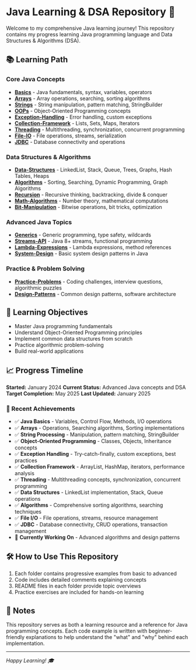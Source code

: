 
# Java Learning & DSA Repository 🚀

Welcome to my comprehensive Java learning journey! This repository contains my progress learning Java programming language and Data Structures & Algorithms (DSA).

## 📚 Learning Path

### Core Java Concepts
- **[Basics](./Basics/)** - Java fundamentals, syntax, variables, operators
- **[Arrays](./Arrays/)** - Array operations, searching, sorting algorithms
- **[Strings](./Strings/)** - String manipulation, pattern matching, StringBuilder
- **[OOPs](./OOPs/)** - Object-Oriented Programming concepts
- **[Exception-Handling](./Exception-Handling/)** - Error handling, custom exceptions
- **[Collection-Framework](./Collection-Framework/)** - Lists, Sets, Maps, Iterators
- **[Threading](./Threading/)** - Multithreading, synchronization, concurrent programming
- **[File-IO](./File-IO/)** - File operations, streams, serialization
- **[JDBC](./JDBC/)** - Database connectivity and operations

### Data Structures & Algorithms
- **[Data-Structures](./Data-Structures/)** - LinkedList, Stack, Queue, Trees, Graphs, Hash Tables, Heaps
- **[Algorithms](./Algorithms/)** - Sorting, Searching, Dynamic Programming, Graph Algorithms
- **[Recursion](./Recursion/)** - Recursive thinking, backtracking, divide & conquer
- **[Math-Algorithms](./Math-Algorithms/)** - Number theory, mathematical computations
- **[Bit-Manipulation](./Bit-Manipulation/)** - Bitwise operations, bit tricks, optimization

### Advanced Java Topics
- **[Generics](./Generics/)** - Generic programming, type safety, wildcards
- **[Streams-API](./Streams-API/)** - Java 8+ streams, functional programming
- **[Lambda-Expressions](./Lambda-Expressions/)** - Lambda expressions, method references
- **[System-Design](./System-Design/)** - Basic system design patterns in Java

### Practice & Problem Solving
- **[Practice-Problems](./Practice-Problems/)** - Coding challenges, interview questions, algorithmic puzzles
- **[Design-Patterns](./Design-Patterns/)** - Common design patterns, software architecture

## 🎯 Learning Objectives

- Master Java programming fundamentals
- Understand Object-Oriented Programming principles
- Implement common data structures from scratch
- Practice algorithmic problem-solving
- Build real-world applications

## 📈 Progress Timeline

**Started:** January 2024
**Current Status:** Advanced Java concepts and DSA
**Target Completion:** May 2025
**Last Updated:** January 2025

### 🎯 Recent Achievements

- ✅ **Java Basics** - Variables, Control Flow, Methods, I/O operations
- ✅ **Arrays** - Operations, Searching algorithms, Sorting implementations
- ✅ **String Processing** - Manipulation, pattern matching, StringBuilder
- ✅ **Object-Oriented Programming** - Classes, Objects, Inheritance concepts
- ✅ **Exception Handling** - Try-catch-finally, custom exceptions, best practices
- ✅ **Collection Framework** - ArrayList, HashMap, iterators, performance analysis
- ✅ **Threading** - Multithreading concepts, synchronization, concurrent programming
- ✅ **Data Structures** - LinkedList implementation, Stack, Queue operations
- ✅ **Algorithms** - Comprehensive sorting algorithms, searching techniques
- ✅ **File I/O** - File operations, streams, resource management
- ✅ **JDBC** - Database connectivity, CRUD operations, transaction management
- 🔄 **Currently Working On** - Advanced algorithms and design patterns

## 🛠️ How to Use This Repository

1. Each folder contains progressive examples from basic to advanced
2. Code includes detailed comments explaining concepts
3. README files in each folder provide topic overviews
4. Practice exercises are included for hands-on learning

## 📝 Notes

This repository serves as both a learning resource and a reference for Java programming concepts. Each code example is written with beginner-friendly explanations to help understand the "what" and "why" behind each implementation.

---
*Happy Learning! 🎓*

